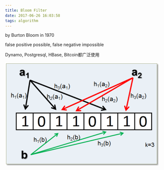 ```yaml
---
title: Bloom Filter
date: 2017-06-26 16:03:58
tags: algorithm
---
```


by Burton Bloom in 1970

false positive possible, false negative impossible

Dynamo, Postgresql, HBase, Bitcoin都广泛使用

![BloomFilter](https://github.com/funkygao/blogassets/blob/master/img/bloom-filter.png?raw=true)
